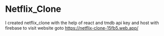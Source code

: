 # Netflix_Clone
I created netflix_clone with the help of react and tmdb api key and host with firebase to visit website goto https://netflix-clone-15fb5.web.app/
